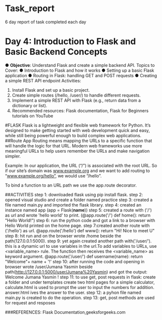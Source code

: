 # Task_report
 6 day report of task completed each day

# Day 4: Introduction to Flask and Basic Backend Concepts
 ● __Objective__: Understand Flask and create a simple backend API.
 Topics to Cover:
 ● Introduction to Flask and how it works
 ● Setting up a basic Flask application
 ● Routing in Flask: handling GET and POST requests
 ● Creating a simple REST API endpoint
 Activities:
 1. Install Flask and set up a basic project.
 2. Create simple routes (/hello, /user/<name>) to handle different
 requests.
 3. Implement a simple REST API with Flask (e.g., return data from a
 dictionary or list).
 4. Recommended resources: Flask documentation, Flask for Beginners
 tutorials on YouTube

#FLASK
Flask is a lightweight and flexible web framework for Python. It’s designed to make getting started with web development quick and easy, while still being powerful enough to build complex web applications.
##Route
App Routing means mapping the URLs to a specific function that will handle the logic for that URL. Modern web frameworks use more meaningful URLs to help users remember the URLs and make navigation simpler. 

Example: In our application, the URL (“/”) is associated with the root URL. So if our site’s domain was www.example.org and we want to add routing to “www.example.org/hello”, we would use “/hello”. 

To bind a function to an URL path we use the app.route decorator.

##ACTIVITIES
step 1: downloaded flask using pip install flask.
step 2: opened visual studio and create a folder named practice
step 3: created a file named main.py and imported the flask library.
step 4: created an instance named app (app = Flask(__name__))
step 5: created a route with ('/') as url and wrote 'hello world' to print.
(@app.route('/')
 def home():
    return "Hello World!")
step 6: run the python code and got a link to a browser with Hello World printed on the home page.
step 7:created another route with ('/hello') as url.
@app.route('/hello')
def www():
    return "Hi! Nice to meet U"
step 8: hit run and on the browser wrote /home beside the path(127.0.0.1:5000).
step 9: yet again created another path with('/user/<name>'). this is a dynamic url to use variables in the url.To add variables to URLs, use <variable_name> rule. The function then receives the <variable_name> as keyword argument.
@app.route('/user/<name>')
def username(name):
    return "Welcome"+ name + '!'
step 10: after running the code and opening in browser wrote /user/Jumana Yasmin beside path(http://127.0.0.1:5000/user/Jumana%20Yasmin)
and got the output:
Welcome Jumana Yasmin !
step 11: to use get, post requests in flask: create a folder and under templates create two html pages for a simple calculator, calculate.html is used to prompt the user to input the numbers for addition. answer.html ives the answer to the user.
step 12: a pyhon file named main.py is created to do the operation.
step 13: get, post methods are used for request and resposes

###REFERENCES: Flask Documentation,geeksforgeeks.com
